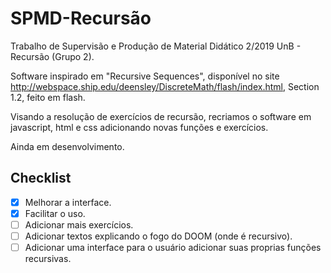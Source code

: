 # SPMD-Recursão
Trabalho de Supervisão e Produção de Material Didático 2/2019 UnB - Recursão (Grupo 2).

Software inspirado em "Recursive Sequences", disponível no site http://webspace.ship.edu/deensley/DiscreteMath/flash/index.html, Section 1.2, feito em flash. 

Visando a resolução de exercícios de recursão, recriamos o software em javascript, html e css adicionando novas funções e exercícios.

Ainda em desenvolvimento.

## Checklist
- [x] Melhorar a interface.
- [x] Facilitar o uso.
- [ ] Adicionar mais exercícios.
- [ ] Adicionar textos explicando o fogo do DOOM (onde é recursivo).
- [ ] Adicionar uma interface para o usuário adicionar suas proprias funções recursivas.
